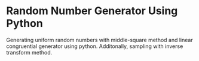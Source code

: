 # Random Number Generator Using Python
Generating uniform random numbers with middle-square method and linear congruential generator using python. Additonally, sampling with inverse transform method.  
